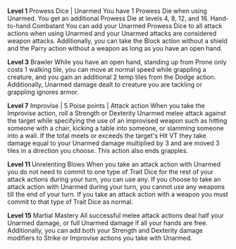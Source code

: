 **Level 1**
Prowess Dice | Unarmed
	You have 1 Prowess Die when using Unarmed. You get an additional Prowess Die at levels 4, 8, 12, and 16.
Hand-to-hand Combatant
	You can add your Unarmed Prowess Dice to all attack actions when using Unarmed and your Unarmed attacks are considered weapon attacks. Additionally, you can take the Block action without a shield and the Parry action without a weapon as long as you have an open hand. 

**Level 3**
Brawler
	While you have an open hand, standing up from Prone only costs 1 walking tile, you can move at normal speed while grappling a creature, and you gain an additional 2 temp tiles from the Dodge action. Additionally, Unarmed damage dealt to creature you are tackling or grappling ignores armor.

**Level 7**
Improvise | 5 Poise points | Attack action
	When you take the Improvise action, roll a Strength or Dexterity Unarmed melee attack against the target while specifying the use of an improvised weapon such as hitting someone with a chair, kicking a table into someone, or slamming someone into a wall. If the total meets or exceeds the target's Hit VT they take damage equal to your Unarmed damage multiplied by 3 and are moved 3 tiles in a direction you choose. This action also ends grapples.

**Level 11**
Unrelenting Blows
	When you take an attack action with Unarmed you do not need to commit to one type of Trait Dice for the rest of your attack actions during your turn, you can use any. If you choose to take an attack action with Unarmed during your turn, you cannot use any weapons till the end of your turn. If you take an attack action with a weapon you must commit to that type of Trait Dice as normal.

**Level 15**
Martial Mastery
	All successful melee attack actions deal half your Unarmed damage, or full Unarmed damage if all your hands are free. Additionally, you can add both your Strength and Dexterity damage modifiers to Strike or Improvise actions you take with Unarmed.